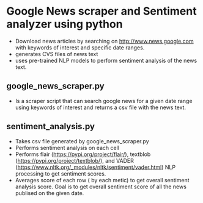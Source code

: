 # Google News scraper and Sentiment analyzer using python
- Download news articles by searching on http://www.news.google.com with keywords of interest and specific date ranges.
- generates CVS files of news text
- uses pre-trained NLP models to perform sentiment analysis of the news text.

## google_news_scraper.py
- Is a scraper script that can search google news for a given date range using keywords of interest and returns a csv file with the news text.

## sentiment_analysis.py
- Takes csv file generated by google_news_scraper.py
- Performs sentiment analysis on each cell
- Performs flair (https://pypi.org/project/flair/), textblob (https://pypi.org/project/textblob/), and VADER (https://www.nltk.org/_modules/nltk/sentiment/vader.html) NLP processing to get sentiment scores.
- Averages score of each row ( by each metic) to get overall sentiment analysis score. Goal is to get overall sentiment score of all the news publised on the given date.

